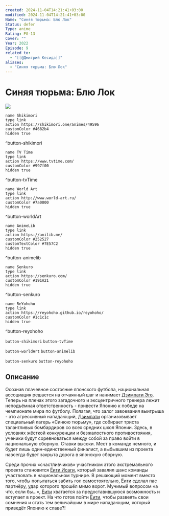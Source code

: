```yaml
---
created: 2024-11-04T14:21:41+03:00
modified: 2024-11-04T14:21:41+03:00
Name: "Синяя тюрьма: Блю Лок"
Status: defer
Type: anime
Rating: PG-13
Cover: ""
Year: 2022
Episode: 9
related to:
  - "[[@Дмитрий Кесида]]"
aliases:
  - "Синяя тюрьма: Блю Лок"
---
```


# Синяя тюрьма: Блю Лок

![](https://nyaa.shikimori.one/uploads/poster/animes/49596/74d5cdd8aff60f86dbe134e254da63f2.jpeg)

```button
name Shikimori
type link
action https://shikimori.one/animes/49596
customColor #4682b4
hidden true
```
^button-shikimori

```button
name TV Time
type link
action https://www.tvtime.com/
customColor #997f00
hidden true
```
^button-tvTime

```button
name World Art
type link
action http://www.world-art.ru/
customColor #7a0000
hidden true
```
^button-worldArt

```button
name AnimeLib
type link
action https://anilib.me/
customColor #252527
customTextColor #7E57C2
hidden true
```
^button-animelib

```button
name Senkuro
type link
action https://senkuro.com/
customColor #191A21
hidden true
```
^button-senkuro

```button
name ReYohoho
type link
action https://reyohoho.github.io/reyohoho/
customColor #1c1c1c
hidden true
```
^button-reyohoho

`button-shikimori` `button-tvTime`

`button-worldArt` `button-animelib`

`button-senkuro` `button-reyohoho`

## Описание

Осознав плачевное состояние японского футбола, национальная ассоциация решается на отчаянный шаг и нанимает [Дзимпати Эго](https://shikimori.one/characters/178715-jinpachi-ego). Теперь на плечах этого загадочного и эксцентричного тренера лежит неподъёмная ответственность - привести Японию к победе на чемпионате мира по футболу. Полагая, что залог завоевания выигрыша - это агрессивный нападающий, [Дзимпати](https://shikimori.one/characters/178715-jinpachi-ego) организовывает специальный лагерь «Синюю тюрьму», где собирает триста талантливых бомбардиров со всех средних школ Японии. Здесь, в условиях жёсткой конкуренции и безжалостного противостояния, ученики будут соревноваться между собой за право войти в национальную сборную. Ставки высоки. Мест в команде немного, и будет лишь один-единственный финалист, а выбывшим из проекта навсегда будет закрыта дорога в японскую сборную.

Среди прочих «счастливчиков» участником этого экстремального проекта становится [Ёити Исаги](https://shikimori.one/characters/177491-yoichi-isagi), который завалил шанс команды участвовать в национальном турнире. В решающий момент вместо того, чтобы попытаться забить гол самостоятельно, [Ёити](https://shikimori.one/characters/177491-yoichi-isagi) сделал пас партнёру, удар которого прошёл мимо ворот. Мучимый вопросом «а что, если бы...», [Ёити](https://shikimori.one/characters/177491-yoichi-isagi) хватается за предоставившуюся возможность и вступает в проект. На что готов пойти [Ёити](https://shikimori.one/characters/177491-yoichi-isagi), чтобы развеять свои сомнения и стать тем величайшим в мире нападающим, который приведёт Японию к славе?!
